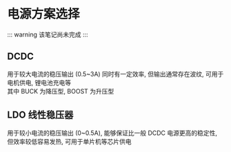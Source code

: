 # 电源方案选择
::: warning
该笔记尚未完成
:::

## DCDC 
用于较大电流的稳压输出 (0.5~3A) 同时有一定效率, 但输出通常存在波纹, 可用于电机供电, 锂电池充电等  
其中 BUCK 为降压型, BOOST 为升压型

## LDO 线性稳压器
用于较小电流的稳压输出 (0~0.5A), 能够保证比一般 DCDC 电源更高的稳定性, 但效率较低容易发热, 可用于单片机等芯片供电

